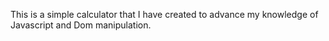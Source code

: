 This is a simple calculator that I have created to advance my knowledge of Javascript and Dom manipulation.